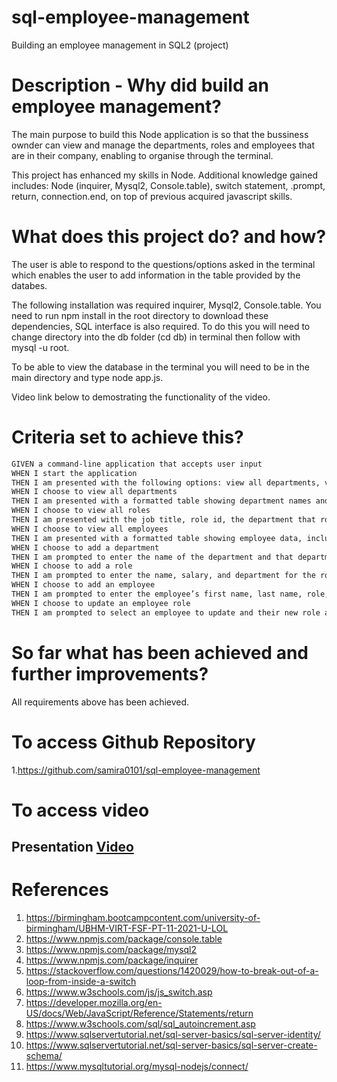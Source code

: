 # sql-employee-management

Building an employee management in SQL2 (project)

# Description - Why did build an employee management?
The main purpose to build this Node application is so that the bussiness ownder can view and manage the departments, roles and employees that are in their company, enabling to organise through the terminal.

This project has enhanced my skills in Node. Additional knowledge gained includes: Node (inquirer, Mysql2, Console.table), switch statement, .prompt, return, connection.end, on top of previous acquired javascript skills.

# What does this project do? and how?

The user is able to respond to the questions/options asked in the terminal which enables the user to add information in the table provided by the databes. 

The following installation was required inquirer, Mysql2, Console.table. You need to run npm install in the root directory to download these dependencies, SQL interface is also required. To do this you will need to change directory into the db folder (cd db) in terminal then follow with mysql -u root. 

To be able to view the database in the terminal you will need to be in the main directory and type node app.js. 

Video link below to demostrating the functionality of the video.

# Criteria set to achieve this?

```md
GIVEN a command-line application that accepts user input
WHEN I start the application
THEN I am presented with the following options: view all departments, view all roles, view all employees, add a department, add a role, add an employee, and update an employee role
WHEN I choose to view all departments
THEN I am presented with a formatted table showing department names and department ids
WHEN I choose to view all roles
THEN I am presented with the job title, role id, the department that role belongs to, and the salary for that role
WHEN I choose to view all employees
THEN I am presented with a formatted table showing employee data, including employee ids, first names, last names, job titles, departments, salaries, and managers that the employees report to
WHEN I choose to add a department
THEN I am prompted to enter the name of the department and that department is added to the database
WHEN I choose to add a role
THEN I am prompted to enter the name, salary, and department for the role and that role is added to the database
WHEN I choose to add an employee
THEN I am prompted to enter the employee’s first name, last name, role, and manager, and that employee is added to the database
WHEN I choose to update an employee role
THEN I am prompted to select an employee to update and their new role and this information is updated in the database 
```

# So far what has been achieved and further improvements?

All requirements above has been achieved.

# To access Github Repository 

1.https://github.com/samira0101/sql-employee-management


# To access video 

## Presentation [Video](https://drive.google.com/file/d/1uHC8KHfOH67pt7EJDnMF_KaWbhLg6xF5/view)


# References

1. https://birmingham.bootcampcontent.com/university-of-birmingham/UBHM-VIRT-FSF-PT-11-2021-U-LOL
2. https://www.npmjs.com/package/console.table
3. https://www.npmjs.com/package/mysql2
4. https://www.npmjs.com/package/inquirer
5. https://stackoverflow.com/questions/1420029/how-to-break-out-of-a-loop-from-inside-a-switch
6. https://www.w3schools.com/js/js_switch.asp
7. https://developer.mozilla.org/en-US/docs/Web/JavaScript/Reference/Statements/return
8. https://www.w3schools.com/sql/sql_autoincrement.asp
9. https://www.sqlservertutorial.net/sql-server-basics/sql-server-identity/
10. https://www.sqlservertutorial.net/sql-server-basics/sql-server-create-schema/
11. https://www.mysqltutorial.org/mysql-nodejs/connect/